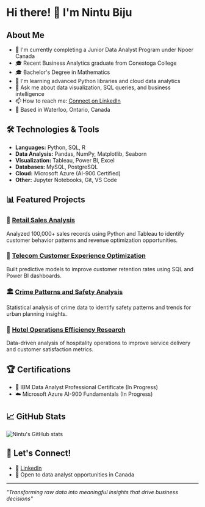 # Hi there! 👋 I'm Nintu Biju

## About Me
- 🔭 I'm currently completing a Junior Data Analyst Program under Npoer Canada
- 🎓 Recent Business Analytics graduate from Conestoga College
- 🎓 Bachelor's Degree in Mathematics
- 🌱 I'm learning advanced Python libraries and cloud data analytics
- 💬 Ask me about data visualization, SQL queries, and business intelligence
- 📫 How to reach me: [Connect on LinkedIn](https://www.linkedin.com/in/nintu-biju)
- 📍 Based in Waterloo, Ontario, Canada

## 🛠️ Technologies & Tools
- **Languages:** Python, SQL, R
- **Data Analysis:** Pandas, NumPy, Matplotlib, Seaborn
- **Visualization:** Tableau, Power BI, Excel
- **Databases:** MySQL, PostgreSQL
- **Cloud:** Microsoft Azure (AI-900 Certified)
- **Other:** Jupyter Notebooks, Git, VS Code

## 📊 Featured Projects
### 🛒 [Retail Sales Analysis](link-to-repo)
Analyzed 100,000+ sales records using Python and Tableau to identify customer behavior patterns and revenue optimization opportunities.

### 📱 [Telecom Customer Experience Optimization](link-to-repo)
Built predictive models to improve customer retention rates using SQL and Power BI dashboards.

### 🏛️ [Crime Patterns and Safety Analysis](link-to-repo)
Statistical analysis of crime data to identify safety patterns and trends for urban planning insights.

### 🏨 [Hotel Operations Efficiency Research](link-to-repo)
Data-driven analysis of hospitality operations to improve service delivery and customer satisfaction metrics.

## 🏆 Certifications
- 📜 IBM Data Analyst Professional Certificate (In Progress)
- ☁️ Microsoft Azure AI-900 Fundamentals (In Progress)

## 📈 GitHub Stats
![Nintu's GitHub stats](https://github-readme-stats.vercel.app/api?username=nintu-biju&show_icons=true&theme=radical)

## 🤝 Let's Connect!
- 💼 [LinkedIn](https://www.linkedin.com/in/nintu-biju)
- 📧 Open to data analyst opportunities in Canada

---
*"Transforming raw data into meaningful insights that drive business decisions"*
